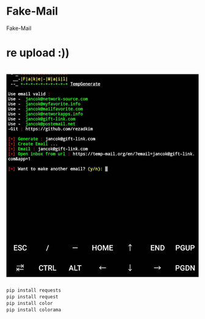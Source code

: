 # Fake-Mail
Fake-Mail
# re upload :))
# ![screnshoot](ss.jpg)


```bash
pip install requests
pip install request
pip install color
pip install colorama
```
